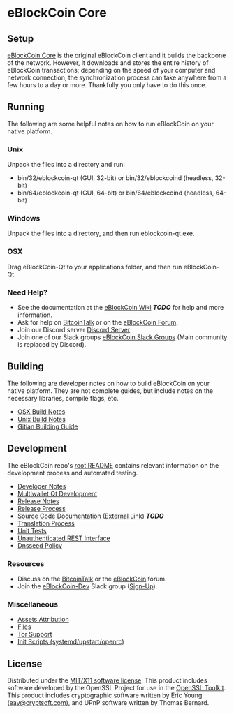 eBlockCoin Core
=====================

Setup
---------------------
[eBlockCoin Core](http://eblockcoin.org/wallet) is the original eBlockCoin client and it builds the backbone of the network. However, it downloads and stores the entire history of eBlockCoin transactions; depending on the speed of your computer and network connection, the synchronization process can take anywhere from a few hours to a day or more. Thankfully you only have to do this once.

Running
---------------------
The following are some helpful notes on how to run eBlockCoin on your native platform.

### Unix

Unpack the files into a directory and run:

- bin/32/eblockcoin-qt (GUI, 32-bit) or bin/32/eblockcoind (headless, 32-bit)
- bin/64/eblockcoin-qt (GUI, 64-bit) or bin/64/eblockcoind (headless, 64-bit)

### Windows

Unpack the files into a directory, and then run eblockcoin-qt.exe.

### OSX

Drag eBlockCoin-Qt to your applications folder, and then run eBlockCoin-Qt.

### Need Help?

* See the documentation at the [eBlockCoin Wiki](https://en.bitcoin.it/wiki/Main_Page) ***TODO***
for help and more information.
* Ask for help on [BitcoinTalk](https://bitcointalk.org/index.php?topic=1262920.0) or on the [eBlockCoin Forum](http://forum.eblockcoin.org/).
* Join our Discord server [Discord Server](https://discord.eblockcoin.org)
* Join one of our Slack groups [eBlockCoin Slack Groups](https://eblockcoin.org/slack-logins/) (Main community is replaced by Discord).

Building
---------------------
The following are developer notes on how to build eBlockCoin on your native platform. They are not complete guides, but include notes on the necessary libraries, compile flags, etc.

- [OSX Build Notes](build-osx.md)
- [Unix Build Notes](build-unix.md)
- [Gitian Building Guide](gitian-building.md)

Development
---------------------
The eBlockCoin repo's [root README](https://github.com/eBlockCoin-Project/eBlockCoin/blob/master/README.md) contains relevant information on the development process and automated testing.

- [Developer Notes](developer-notes.md)
- [Multiwallet Qt Development](multiwallet-qt.md)
- [Release Notes](release-notes.md)
- [Release Process](release-process.md)
- [Source Code Documentation (External Link)](https://dev.visucore.com/bitcoin/doxygen/) ***TODO***
- [Translation Process](translation_process.md)
- [Unit Tests](unit-tests.md)
- [Unauthenticated REST Interface](REST-interface.md)
- [Dnsseed Policy](dnsseed-policy.md)

### Resources

* Discuss on the [BitcoinTalk](https://bitcointalk.org/index.php?topic=1262920.0) or the [eBlockCoin](http://forum.eblockcoin.org/) forum.
* Join the [eBlockCoin-Dev](https://eblockcoin-dev.slack.com/) Slack group ([Sign-Up](https://eblockcoin-dev.herokuapp.com/)).

### Miscellaneous
- [Assets Attribution](assets-attribution.md)
- [Files](files.md)
- [Tor Support](tor.md)
- [Init Scripts (systemd/upstart/openrc)](init.md)

License
---------------------
Distributed under the [MIT/X11 software license](http://www.opensource.org/licenses/mit-license.php).
This product includes software developed by the OpenSSL Project for use in the [OpenSSL Toolkit](https://www.openssl.org/). This product includes
cryptographic software written by Eric Young ([eay@cryptsoft.com](mailto:eay@cryptsoft.com)), and UPnP software written by Thomas Bernard.
